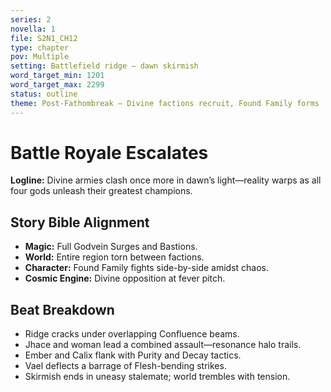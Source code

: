 ```yaml
---
series: 2
novella: 1
file: S2N1_CH12
type: chapter
pov: Multiple
setting: Battlefield ridge — dawn skirmish
word_target_min: 1201
word_target_max: 2299
status: outline
theme: Post-Fathombreak — Divine factions recruit, Found Family forms
---
```

# Battle Royale Escalates

**Logline:** Divine armies clash once more in dawn’s light—reality warps as all four gods unleash their greatest champions.

## Story Bible Alignment
- **Magic:** Full Godvein Surges and Bastions.
- **World:** Entire region torn between factions.
- **Character:** Found Family fights side-by-side amidst chaos.
- **Cosmic Engine:** Divine opposition at fever pitch.

## Beat Breakdown
- Ridge cracks under overlapping Confluence beams.
- Jhace and woman lead a combined assault—resonance halo trails.
- Ember and Calix flank with Purity and Decay tactics.
- Vael deflects a barrage of Flesh-bending strikes.
- Skirmish ends in uneasy stalemate; world trembles with tension.

